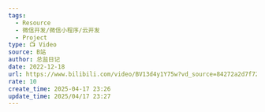 ```yaml
---
tags:
  - Resource
  - 微信开发/微信小程序/云开发
  - Project
type: 📺 Video
source: B站
author: 总监日记
date: 2022-12-18
url: https://www.bilibili.com/video/BV13d4y1Y75w?vd_source=84272a2d7f72158b38778819be5bc6ad
rate: 10
create_time: 2025-04-17 23:26
update_time: 2025/04/17 23:27
---
```

